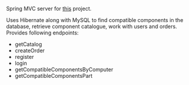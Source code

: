 Spring MVC server for [this](https://github.com/probox36/PC_Configurator) project.

Uses Hibernate along with MySQL to find compatible components in the database, retrieve component catalogue, work with users and orders.
Provides following endpoints: 
- getCatalog
- createOrder
- register
- login
- getCompatibleComponentsByComputer
- getCompatibleComponentsPart 
